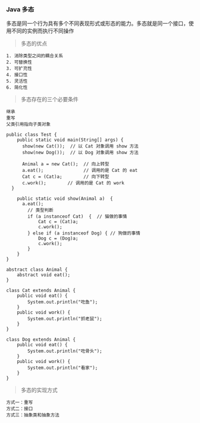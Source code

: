 ### Java 多态

多态是同一个行为具有多个不同表现形式或形态的能力。多态就是同一个接口，使用不同的实例而执行不同操作

> 多态的优点

    1. 消除类型之间的耦合关系
    2. 可替换性
    3. 可扩充性
    4. 接口性
    5. 灵活性
    6. 简化性

> 多态存在的三个必要条件

    继承
    重写
    父类引用指向子类对象

    public class Test {
        public static void main(String[] args) {
          show(new Cat());  // 以 Cat 对象调用 show 方法
          show(new Dog());  // 以 Dog 对象调用 show 方法

          Animal a = new Cat();  // 向上转型  
          a.eat();               // 调用的是 Cat 的 eat
          Cat c = (Cat)a;        // 向下转型  
          c.work();        // 调用的是 Cat 的 work
      }  

        public static void show(Animal a)  {
          a.eat();  
            // 类型判断
            if (a instanceof Cat)  {  // 猫做的事情 
                Cat c = (Cat)a;  
                c.work();  
            } else if (a instanceof Dog) { // 狗做的事情 
                Dog c = (Dog)a;  
                c.work();  
            }  
        }  
    }

    abstract class Animal {  
        abstract void eat();  
    }  

    class Cat extends Animal {  
        public void eat() {  
            System.out.println("吃鱼");  
        }  
        public void work() {  
            System.out.println("抓老鼠");  
        }  
    }  

    class Dog extends Animal {  
        public void eat() {  
            System.out.println("吃骨头");  
        }  
        public void work() {  
            System.out.println("看家");  
        }  
    }


> 多态的实现方式

    方式一：重写
    方式二：接口
    方式三：抽象类和抽象方法